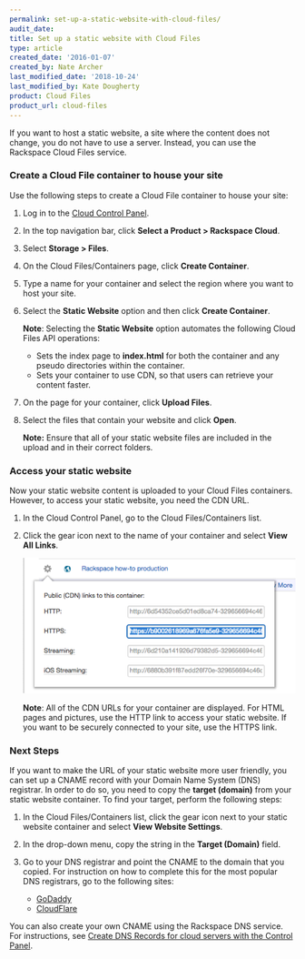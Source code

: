 ```yaml
---
permalink: set-up-a-static-website-with-cloud-files/
audit_date:
title: Set up a static website with Cloud Files
type: article
created_date: '2016-01-07'
created_by: Nate Archer
last_modified_date: '2018-10-24'
last_modified_by: Kate Dougherty
product: Cloud Files
product_url: cloud-files
---
```


If you want to host a static website, a site where the content does not
change, you do not have to use a server. Instead, you can use the
Rackspace Cloud Files service.

### Create a Cloud File container to house your site

Use the following steps to create a Cloud File container to house your site:

1.  Log in to the [Cloud Control Panel](https://login.rackspace.com/).

2.  In the top navigation bar, click **Select a Product > Rackspace Cloud**.

3.  Select **Storage > Files**.

4.  On the Cloud Files/Containers page, click **Create Container**.

5.  Type a name for your container and select the region where you want
    to host your site.

6.  Select the **Static Website** option and then click
    **Create Container**.

    **Note**: Selecting the **Static Website** option automates the
    following Cloud Files API operations:
    -   Sets the index page to **index.html** for both the container and
        any pseudo directories within the container.
    -   Sets your container to use CDN, so that users can retrieve your
        content faster.

7.  On the page for your container, click **Upload Files**.

8.  Select the files that contain your website and click **Open**.

    **Note:** Ensure that all of your static website files are included
    in the upload and in their correct folders.

### Access your static website

Now your static website content is uploaded to your Cloud Files
containers. However, to access your static website, you need the CDN
URL.

1.  In the Cloud Control Panel, go to the Cloud Files/Containers list.

2.  Click the gear icon next to the name of your container and select
    **View All Links**.

    <img src="set-up-static-view-all-links.png" alt="" />

    **Note**: All of the CDN URLs for your container are displayed. For HTML pages
    and pictures, use the HTTP link to access your static website. If
    you want to be securely connected to your site, use the HTTPS
    link.

### Next Steps

If you want to make the URL of your static website more user friendly,
you can set up a CNAME record with your Domain Name System (DNS) registrar.
In order to do so, you need to copy the **target (domain)** from your static
website container. To find your target, perform the following steps:

1.  In the Cloud Files/Containers list, click the gear icon next to
    your static website container and select **View Website
    Settings**.

2.  In the drop-down menu, copy the string in the **Target (Domain)**
    field.

3.  Go to your DNS registrar and point the CNAME to the domain that
    you copied. For instruction on how to complete this for the most
    popular DNS registrars, go to the following sites:

    - [GoDaddy](https://www.godaddy.com/help/add-a-cname-record-19236)
    - [CloudFlare](https://support.cloudflare.com/hc/en-us/articles/200168706-How-do-I-do-CNAME-setup-)

You can also create your own CNAME using the Rackspace DNS service. For
instructions, see [Create DNS Records for cloud servers with the Control Panel](/support/how-to/create-dns-records-for-cloud-servers-with-the-control-panel).
